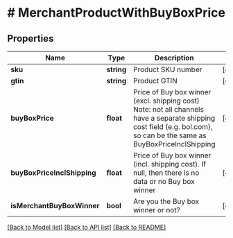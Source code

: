 # # MerchantProductWithBuyBoxPrice

## Properties

Name | Type | Description | Notes
------------ | ------------- | ------------- | -------------
**sku** | **string** | Product SKU number | [optional]
**gtin** | **string** | Product GTIN | [optional]
**buyBoxPrice** | **float** | Price of Buy box winner (excl. shipping cost)  Note: not all channels have a separate shipping cost field (e.g. bol.com), so can be the same as BuyBoxPriceInclShipping | [optional]
**buyBoxPriceInclShipping** | **float** | Price of Buy box winner (incl. shipping cost).  If null, then there is no data or no Buy box winner | [optional]
**isMerchantBuyBoxWinner** | **bool** | Are you the Buy box winner or not? | [optional]

[[Back to Model list]](../../README.md#models) [[Back to API list]](../../README.md#endpoints) [[Back to README]](../../README.md)
